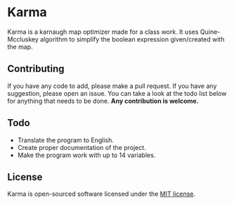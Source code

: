 # Karma

Karma is a karnaugh map optimizer made for a class work.
It uses Quine-Mccluskey algorithm to simplify the boolean expression given/created with the map.

## Contributing

If you have any code to add, please make a pull request. If you have any
suggestion, please open an issue. You can take a look at the todo list below
for anything that needs to be done. **Any contribution is welcome.**

## Todo

- Translate the program to English.
- Create proper documentation of the project.
- Make the program work with up to 14 variables.

## License

Karma is open-sourced software licensed under the [MIT license](http://opensource.org/licenses/MIT).